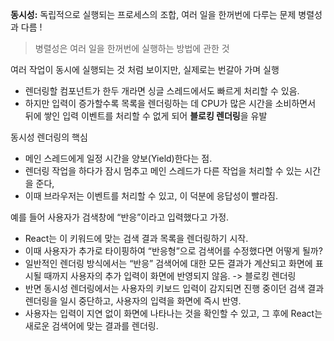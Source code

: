 **동시성:** 독립적으로 실행되는 프로세스의 조합, 여러 일을 한꺼번에 다루는 문제
병렬성과 다름 !
> 병렬성은 여러 일을 한꺼번에 실행하는 방법에 관한 것


여러 작업이 동시에 실행되는 것 처럼 보이지만, 실제로는 번갈아 가며 실행

- 렌더링할 컴포넌트가 한두 개라면 싱글 스레드에서도 빠르게 처리할 수 있음.
- 하지만 입력이 증가할수록 목록을 렌더링하는 데 CPU가 많은 시간을 소비하면서 뒤에 쌓인 입력 이벤트를 처리할 수 없게 되어 **블로킹 렌더링**을 유발

동시성 렌더링의 핵심
- 메인 스레드에게 일정 시간을 양보(Yield)한다는 점.
- 렌더링 작업을 하다가 잠시 멈추고 메인 스레드가 다른 작업을 처리할 수 있는 시간을 준다,
- 이때 브라우저는 이벤트를 처리할 수 있고, 이 덕분에 응답성이 빨라짐.

예를 들어 사용자가 검색창에 “반응”이라고 입력했다고 가정.
- React는 이 키워드에 맞는 검색 결과 목록을 렌더링하기 시작.
- 이때 사용자가 추가로 타이핑하여 “반응형”으로 검색어를 수정했다면 어떻게 될까?
- 일반적인 렌더링 방식에서는 “반응” 검색어에 대한 모든 결과가 계산되고 화면에 표시될 때까지 사용자의 추가 입력이 화면에 반영되지 않음. -> 블로킹 렌더링
- 반면 동시성 렌더링에서는 사용자의 키보드 입력이 감지되면 진행 중이던 검색 결과 렌더링을 일시 중단하고, 사용자의 입력을 화면에 즉시 반영.
- 사용자는 입력이 지연 없이 화면에 나타나는 것을 확인할 수 있고, 그 후에 React는 새로운 검색어에 맞는 결과를 렌더링.


